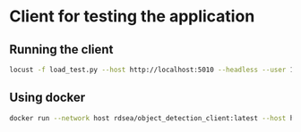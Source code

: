 # Client for testing the application

## Running the client

```bash
locust -f load_test.py --host http://localhost:5010 --headless --user 10 --spawn-rate 1 --run-time 1m
```

## Using docker

```bash
docker run --network host rdsea/object_detection_client:latest --host http://localhost:5010 --user 10 --spawn-rate 1
```
